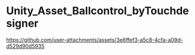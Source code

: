 # Unity_Asset_Ballcontrol_byTouchdesigner
https://github.com/user-attachments/assets/3e6ffef3-a5c8-4cfa-a09d-d529d90d5935
